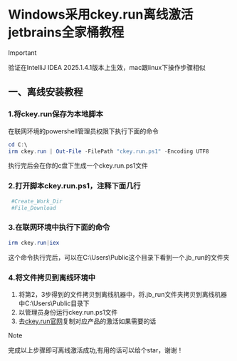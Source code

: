 # Windows采用ckey.run离线激活jetbrains全家桶教程

> [!IMPORTANT]
>
> 验证在IntelliJ IDEA 2025.1.4.1版本上生效，mac跟linux下操作步骤相似

## 一、离线安装教程

### 1.将ckey.run保存为本地脚本

在联网环境的powershell管理员权限下执行下面的命令

```powershell
cd C:\
irm ckey.run | Out-File -FilePath "ckey.run.ps1" -Encoding UTF8
```

执行完后会在你的c盘下生成一个ckey.run.ps1文件

### 2.打开脚本ckey.run.ps1，注释下面几行

```powershell
 #Create_Work_Dir
 #File_Download
```

### 3.在联网环境中执行下面的命令

```powershell
irm ckey.run|iex
```

这个命令执行完后，可以在C:\Users\Public这个目录下看到一个.jb_run的文件夹

### 4.将文件拷贝到离线环境中

1. 将第2，3步得到的文件拷贝到离线机器中，将.jb_run文件夹拷贝到离线机器中C:\Users\Public目录下
2. 以管理员身份运行ckey.run.ps1文件
3. 去[ckey.run官网](https://ckey.run/)复制对应产品的激活如果需要的话

> [!NOTE]
>
> 完成以上步骤即可离线激活成功,有用的话可以给个star，谢谢！



